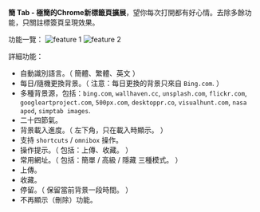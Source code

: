 **簡 Tab - 極簡的Chrome新標籤頁擴展**，望你每次打開都有好心情。去除多餘功能，只關註標簽頁呈現效果。

功能一覽：
  ![feature 1](http://i.imgur.com/LeBbWwK.jpg)
  ![feature 2](http://i.imgur.com/frAMioD.jpg)

詳細功能：
- 自動識別語言。（ 簡體、繁體、英文 ）  
- 每日/隨機更換背景。（ 注意：每日更換的背景只來自 `Bing.com`. ）  
- 多種背景源，包括：`bing.com`, `wallhaven.cc`, `unsplash.com`, `flickr.com`, `googleartproject.com`, `500px.com`, `desktoppr.co`, `visualhunt.com`, `nasa apod`, `simptab images`.  
- 二十四節氣。
- 背景載入進度。（ 左下角，只在載入時顯示。 ）  
- 支持 `shortcuts` / `omnibox` 操作。  
- 操作提示。（ 包括：上傳、收藏。 ）  
- 常用網址。（ 包括：簡單 / 高級 / 隱藏 三種模式。 ）
- 上傳。  
- 收藏。  
- 停留。（ 保留當前背景一段時間。 ）
- 不再顯示（刪除）功能。  
